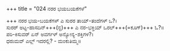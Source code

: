 +++
title = "024 ನರರ ಭಯಬಯಕೆಗಳೆ"

+++
ನರರ ಭಯ-ಬಯಕೆಗಳ್ ಎ ಸುರರ ತಾಯ್-ತಂದೆಗಳ್ ಒ?।  
ಸುರರ್ ಅಟ್ಟ-ಹಾಸದಿನ್+++(ನ್ದ)+++ ಎ ನರ-ಭಕ್ತಿಯ್ ಒರಲ್+++(=ಕೂಗ್)+++ ಓ?॥  
ಪರಿ-ಕಿಸುವರ್ ಏನ್ ಅವರ್ಗಳ್ ಅನ್ಯೋನ್ಯ-ಶಕ್ತಿಗಳ?।  
ಧರುಮವ್ ಎಲ್ಲ್ ಇದರಲ್ಲಿ? - ಮಂಕುತಿಮ್ಮ॥  
